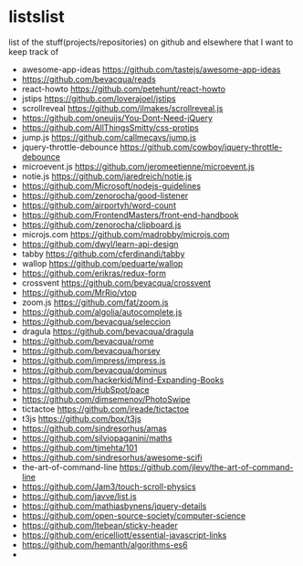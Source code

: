 # listslist
list of the stuff(projects/repositories) on github and elsewhere that I want to keep track of

* awesome-app-ideas https://github.com/tastejs/awesome-app-ideas
* https://github.com/bevacqua/reads
* react-howto https://github.com/petehunt/react-howto
* jstips https://github.com/loverajoel/jstips
* scrollreveal https://github.com/jlmakes/scrollreveal.js
* https://github.com/oneuijs/You-Dont-Need-jQuery
* https://github.com/AllThingsSmitty/css-protips
* jump.js https://github.com/callmecavs/jump.js
* jquery-throttle-debounce https://github.com/cowboy/jquery-throttle-debounce
* microevent.js https://github.com/jeromeetienne/microevent.js
* notie.js https://github.com/jaredreich/notie.js
* https://github.com/Microsoft/nodejs-guidelines
* https://github.com/zenorocha/good-listener
* https://github.com/airportyh/word-count
* https://github.com/FrontendMasters/front-end-handbook
* https://github.com/zenorocha/clipboard.js
* microjs.com https://github.com/madrobby/microjs.com
* https://github.com/dwyl/learn-api-design
* tabby https://github.com/cferdinandi/tabby
* wallop https://github.com/peduarte/wallop
* https://github.com/erikras/redux-form
* crossvent https://github.com/bevacqua/crossvent
* https://github.com/MrRio/vtop
* zoom.js https://github.com/fat/zoom.js
* https://github.com/algolia/autocomplete.js
* https://github.com/bevacqua/seleccion
* dragula https://github.com/bevacqua/dragula
* https://github.com/bevacqua/rome
* https://github.com/bevacqua/horsey
* https://github.com/impress/impress.js
* https://github.com/bevacqua/dominus
* https://github.com/hackerkid/Mind-Expanding-Books
* https://github.com/HubSpot/pace
* https://github.com/dimsemenov/PhotoSwipe
* tictactoe https://github.com/ireade/tictactoe
* t3js https://github.com/box/t3js
* https://github.com/sindresorhus/amas
* https://github.com/silviopaganini/maths
* https://github.com/tjmehta/101
* https://github.com/sindresorhus/awesome-scifi
* the-art-of-command-line https://github.com/jlevy/the-art-of-command-line
* https://github.com/Jam3/touch-scroll-physics
* https://github.com/javve/list.js
* https://github.com/mathiasbynens/jquery-details
* https://github.com/open-source-society/computer-science
* https://github.com/ltebean/sticky-header
* https://github.com/ericelliott/essential-javascript-links
* https://github.com/hemanth/algorithms-es6
* 
